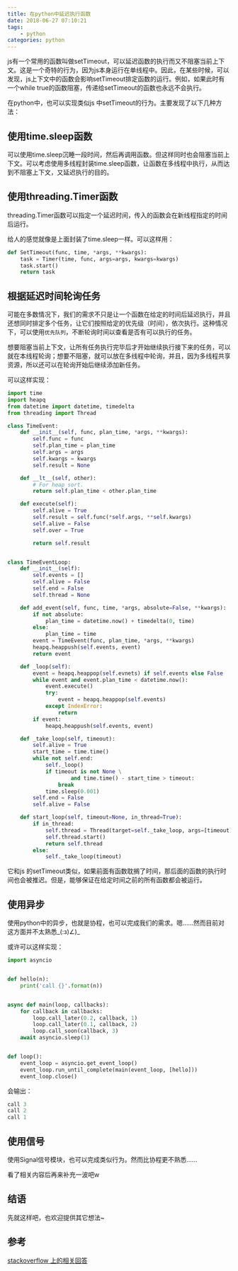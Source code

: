 ```yaml
---
title: 在python中延迟执行函数
date: 2018-06-27 07:10:21
tags:
    - python
categories: python
---
```

js有一个常用的函数叫做setTimeout，可以延迟函数的执行而又不阻塞当前上下文。这是一个奇特的行为，因为js本身运行在单线程中。因此，在某些时候，可以发现，js上下文中的函数会影响setTimeout排定函数的运行。例如，如果此时有一个while true的函数阻塞，传递给setTimeout的函数也永远不会执行。

在python中，也可以实现类似js 中setTimeout的行为。主要发现了以下几种方法：
<!--MORE-->

## 使用time.sleep函数
可以使用time.sleep沉睡一段时间，然后再调用函数。但这样同时也会阻塞当前上下文。可以考虑使用多线程封装time.sleep函数，让函数在多线程中执行，从而达到不阻塞上下文，又延迟执行的目的。

## 使用threading.Timer函数
threading.Timer函数可以指定一个延迟时间，传入的函数会在新线程指定的时间后运行。

给人的感觉就像是上面封装了time.sleep一样。可以这样用：
```python
def SetTimeout(func, time, *args, **kwargs):
    task = Timer(time, func, args=args, kwargs=kwargs)
    task.start()
    return task
```


## 根据延迟时间轮询任务
可能在多数情况下，我们的需求不只是让一个函数在给定的时间后延迟执行，并且还想同时排定多个任务，让它们按照给定的优先级（时间），依次执行。这种情况下，可以使用`优先队列`，不断轮询时间以查看是否有可以执行的任务。

想要阻塞当前上下文，让所有任务执行完毕后才开始继续执行接下来的任务，可以就在本线程轮询；想要不阻塞，就可以放在多线程中轮询，并且，因为多线程共享资源，所以还可以在轮询开始后继续添加新任务。

可以这样实现：
```python
import time
import heapq
from datetime import datetime, timedelta
from threading import Thread

class TimeEvent:
    def __init__(self, func, plan_time, *args, **kwargs):
        self.func = func
        self.plan_time = plan_time
        self.args = args
        self.kwargs = kwargs
        self.result = None

    def __lt__(self, other):
        # For heap sort.
        return self.plan_time < other.plan_time

    def execute(self):
        self.alive = True
        self.result = self.func(*self.args, **self.kwargs)
        self.alive = False
        self.over = True

        return self.result


class TimeEventLoop:
    def __init__(self):
        self.events = []
        self.alive = False
        self.end = False
        self.thread = None

    def add_event(self, func, time, *args, absolute=False, **kwargs):
        if not absolute:
            plan_time = datetime.now() + timedelta(0, time)
        else:
            plan_time = time
        event = TimeEvent(func, plan_time, *args, **kwargs)
        heapq.heappush(self.events, event)
        return event

    def _loop(self):
        event = heapq.heappop(self.evnets) if self.events else False
        while event and event.plan_time < datetime.now():
            event.execute()
            try:
                event = heapq.heappop(self.events)
            except IndexError:
                return
        if event:
            heapq.heappush(self.events, event)

    def _take_loop(self, timeout):
        self.alive = True
        start_time = time.time()
        while not self.end:
            self._loop()
            if timeout is not None \
                    and time.time() - start_time > timeout:
                break
            time.sleep(0.001)
        self.end = False
        self.alive = False

    def start_loop(self, timeout=None, in_thread=True):
        if in_thread:
            self.thread = Thread(target=self._take_loop, args=[timeout])
            self.thread.start()
            return self.thread
        else:
            self._take_loop(timeout)

```

它和js 的setTimeout类似，如果前面有函数耽搁了时间，那后面的函数的执行时间也会被推迟。但是，能够保证在给定时间之前的所有函数都会被运行。

## 使用异步
使用python中的异步，也就是协程，也可以完成我们的需求。嗯……然而目前对这方面并不太熟悉\_(:з)∠)_

或许可以这样实现：
```python
import asyncio


def hello(n):
    print('call {}'.format(n))


async def main(loop, callbacks):
    for callback in callbacks:
        loop.call_later(0.2, callback, 1)
        loop.call_later(0.1, callback, 2)
        loop.call_soon(callback, 3)
    await asyncio.sleep(1)


def loop():
    event_loop = asyncio.get_event_loop()
    event_loop.run_until_complete(main(event_loop, [hello]))
    event_loop.close()
```

会输出：
```python
call 3
call 2
call 1
```

## 使用信号
使用Signal信号模块，也可以完成类似行为。然而比协程更不熟悉……

看了相关内容后再来补充一波吧w

## 结语
先就这样吧，也欢迎提供其它想法~

## 参考
[stackoverflow 上的相关回答](https://stackoverflow.com/questions/10154568/postpone-code-for-later-execution-in-python-like-settimeout-in-javascript)